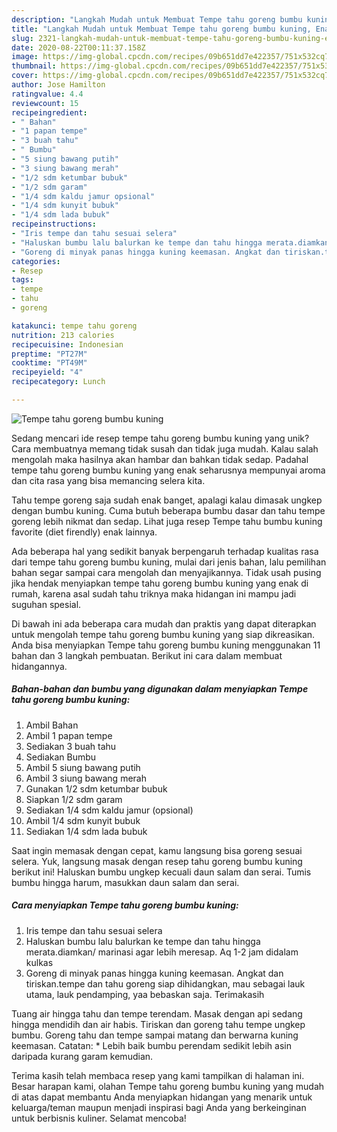 ```yaml
---
description: "Langkah Mudah untuk Membuat Tempe tahu goreng bumbu kuning, Enak"
title: "Langkah Mudah untuk Membuat Tempe tahu goreng bumbu kuning, Enak"
slug: 2321-langkah-mudah-untuk-membuat-tempe-tahu-goreng-bumbu-kuning-enak
date: 2020-08-22T00:11:37.158Z
image: https://img-global.cpcdn.com/recipes/09b651dd7e422357/751x532cq70/tempe-tahu-goreng-bumbu-kuning-foto-resep-utama.jpg
thumbnail: https://img-global.cpcdn.com/recipes/09b651dd7e422357/751x532cq70/tempe-tahu-goreng-bumbu-kuning-foto-resep-utama.jpg
cover: https://img-global.cpcdn.com/recipes/09b651dd7e422357/751x532cq70/tempe-tahu-goreng-bumbu-kuning-foto-resep-utama.jpg
author: Jose Hamilton
ratingvalue: 4.4
reviewcount: 15
recipeingredient:
- " Bahan"
- "1 papan tempe"
- "3 buah tahu"
- " Bumbu"
- "5 siung bawang putih"
- "3 siung bawang merah"
- "1/2 sdm ketumbar bubuk"
- "1/2 sdm garam"
- "1/4 sdm kaldu jamur opsional"
- "1/4 sdm kunyit bubuk"
- "1/4 sdm lada bubuk"
recipeinstructions:
- "Iris tempe dan tahu sesuai selera"
- "Haluskan bumbu lalu balurkan ke tempe dan tahu hingga merata.diamkan/ marinasi agar lebih meresap. Aq 1-2 jam didalam kulkas"
- "Goreng di minyak panas hingga kuning keemasan. Angkat dan tiriskan.tempe dan tahu goreng siap dihidangkan, mau sebagai lauk utama, lauk pendamping, yaa bebaskan saja. Terimakasih"
categories:
- Resep
tags:
- tempe
- tahu
- goreng

katakunci: tempe tahu goreng 
nutrition: 213 calories
recipecuisine: Indonesian
preptime: "PT27M"
cooktime: "PT49M"
recipeyield: "4"
recipecategory: Lunch

---
```



![Tempe tahu goreng bumbu kuning](https://img-global.cpcdn.com/recipes/09b651dd7e422357/751x532cq70/tempe-tahu-goreng-bumbu-kuning-foto-resep-utama.jpg)

Sedang mencari ide resep tempe tahu goreng bumbu kuning yang unik? Cara membuatnya memang tidak susah dan tidak juga mudah. Kalau salah mengolah maka hasilnya akan hambar dan bahkan tidak sedap. Padahal tempe tahu goreng bumbu kuning yang enak seharusnya mempunyai aroma dan cita rasa yang bisa memancing selera kita.

Tahu tempe goreng saja sudah enak banget, apalagi kalau dimasak ungkep dengan bumbu kuning. Cuma butuh beberapa bumbu dasar dan tahu tempe goreng lebih nikmat dan sedap. Lihat juga resep Tempe tahu bumbu kuning favorite (diet firendly) enak lainnya.

Ada beberapa hal yang sedikit banyak berpengaruh terhadap kualitas rasa dari tempe tahu goreng bumbu kuning, mulai dari jenis bahan, lalu pemilihan bahan segar sampai cara mengolah dan menyajikannya. Tidak usah pusing jika hendak menyiapkan tempe tahu goreng bumbu kuning yang enak di rumah, karena asal sudah tahu triknya maka hidangan ini mampu jadi suguhan spesial.


Di bawah ini ada beberapa cara mudah dan praktis yang dapat diterapkan untuk mengolah tempe tahu goreng bumbu kuning yang siap dikreasikan. Anda bisa menyiapkan Tempe tahu goreng bumbu kuning menggunakan 11 bahan dan 3 langkah pembuatan. Berikut ini cara dalam membuat hidangannya.

<!--inarticleads1-->

##### Bahan-bahan dan bumbu yang digunakan dalam menyiapkan Tempe tahu goreng bumbu kuning:

1. Ambil  Bahan
1. Ambil 1 papan tempe
1. Sediakan 3 buah tahu
1. Sediakan  Bumbu
1. Ambil 5 siung bawang putih
1. Ambil 3 siung bawang merah
1. Gunakan 1/2 sdm ketumbar bubuk
1. Siapkan 1/2 sdm garam
1. Sediakan 1/4 sdm kaldu jamur (opsional)
1. Ambil 1/4 sdm kunyit bubuk
1. Sediakan 1/4 sdm lada bubuk


Saat ingin memasak dengan cepat, kamu langsung bisa goreng sesuai selera. Yuk, langsung masak dengan resep tahu goreng bumbu kuning berikut ini! Haluskan bumbu ungkep kecuali daun salam dan serai. Tumis bumbu hingga harum, masukkan daun salam dan serai. 

<!--inarticleads2-->

##### Cara menyiapkan Tempe tahu goreng bumbu kuning:

1. Iris tempe dan tahu sesuai selera
1. Haluskan bumbu lalu balurkan ke tempe dan tahu hingga merata.diamkan/ marinasi agar lebih meresap. Aq 1-2 jam didalam kulkas
1. Goreng di minyak panas hingga kuning keemasan. Angkat dan tiriskan.tempe dan tahu goreng siap dihidangkan, mau sebagai lauk utama, lauk pendamping, yaa bebaskan saja. Terimakasih


Tuang air hingga tahu dan tempe terendam. Masak dengan api sedang hingga mendidih dan air habis. Tiriskan dan goreng tahu tempe ungkep bumbu. Goreng tahu dan tempe sampai matang dan berwarna kuning keemasan. Catatan: * Lebih baik bumbu perendam sedikit lebih asin daripada kurang garam kemudian. 

Terima kasih telah membaca resep yang kami tampilkan di halaman ini. Besar harapan kami, olahan Tempe tahu goreng bumbu kuning yang mudah di atas dapat membantu Anda menyiapkan hidangan yang menarik untuk keluarga/teman maupun menjadi inspirasi bagi Anda yang berkeinginan untuk berbisnis kuliner. Selamat mencoba!
